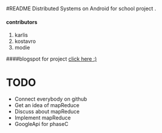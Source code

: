#README
Distributed Systems on Android for school project .

#### contributors
1. karlis
2. kostavro
3. modie

####blogspot for project
[click here :)](http://distrsystemsproject2013.blogspot.gr/)

TODO
============
* Connect everybody on github
* Get an idea of mapReduce
* Discuss about mapReduce
* Implement mapReduce
* GoogleApi for phaseC
